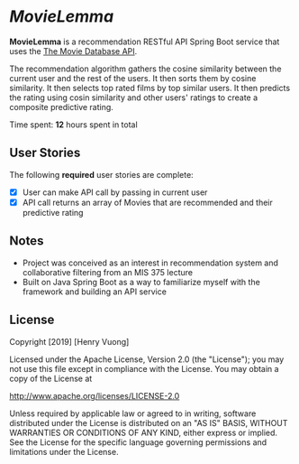 # *MovieLemma*

**MovieLemma** is a recommendation RESTful API Spring Boot service that uses the [The Movie Database API](http://docs.themoviedb.apiary.io/#).

The recommendation algorithm gathers the cosine similarity between the current user and the rest of the users. It then sorts them by cosine similarity. It then selects top rated films by top similar users.
It then predicts the rating using cosin similarity and other users' ratings to create a composite predictive rating.

Time spent: **12** hours spent in total

## User Stories

The following **required** user stories are complete:

- [x] User can make API call by passing in current user
- [x] API call returns an array of Movies that are recommended and their predictive rating

## Notes

- Project was conceived as an interest in recommendation system and collaborative filtering from an MIS 375 lecture
- Built on Java Spring Boot as a way to familiarize myself with the framework and building an API service

## License

Copyright [2019] [Henry Vuong]

Licensed under the Apache License, Version 2.0 (the "License");
you may not use this file except in compliance with the License.
You may obtain a copy of the License at

http://www.apache.org/licenses/LICENSE-2.0

Unless required by applicable law or agreed to in writing, software
distributed under the License is distributed on an "AS IS" BASIS,
WITHOUT WARRANTIES OR CONDITIONS OF ANY KIND, either express or implied.
See the License for the specific language governing permissions and
limitations under the License.

